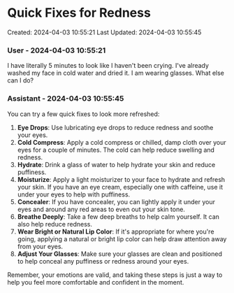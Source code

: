 # Quick Fixes for Redness

Created: 2024-04-03 10:55:21
Last Updated: 2024-04-03 10:55:45

### User - 2024-04-03 10:55:21

I have literally 5 minutes to look like I haven't been crying. I've already washed my face in cold water and dried it. I am wearing glasses. What else can I do?

### Assistant - 2024-04-03 10:55:45

You can try a few quick fixes to look more refreshed:

1. **Eye Drops**: Use lubricating eye drops to reduce redness and soothe your eyes.
2. **Cold Compress**: Apply a cold compress or chilled, damp cloth over your eyes for a couple of minutes. The cold can help reduce swelling and redness.
3. **Hydrate**: Drink a glass of water to help hydrate your skin and reduce puffiness.
4. **Moisturize**: Apply a light moisturizer to your face to hydrate and refresh your skin. If you have an eye cream, especially one with caffeine, use it under your eyes to help with puffiness.
5. **Concealer**: If you have concealer, you can lightly apply it under your eyes and around any red areas to even out your skin tone.
6. **Breathe Deeply**: Take a few deep breaths to help calm yourself. It can also help reduce redness.
7. **Wear Bright or Natural Lip Color**: If it's appropriate for where you're going, applying a natural or bright lip color can help draw attention away from your eyes.
8. **Adjust Your Glasses**: Make sure your glasses are clean and positioned to help conceal any puffiness or redness around your eyes.

Remember, your emotions are valid, and taking these steps is just a way to help you feel more comfortable and confident in the moment.

